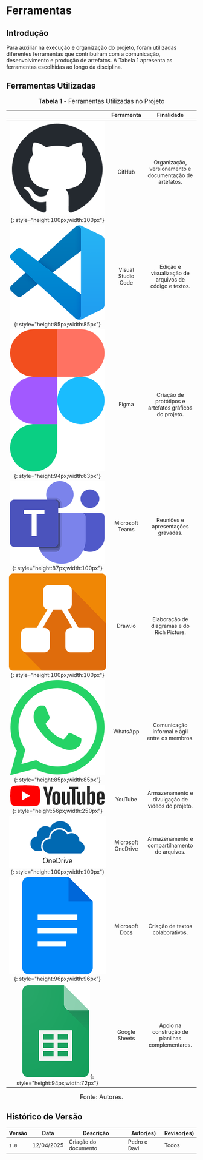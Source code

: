 # Ferramentas

## Introdução

Para auxiliar na execução e organização do projeto, foram utilizadas diferentes ferramentas que contribuíram com a comunicação, desenvolvimento e produção de artefatos. A Tabela 1 apresenta as ferramentas escolhidas ao longo da disciplina.

## Ferramentas Utilizadas

<font size="3"><p style="text-align: center"><b>Tabela 1</b> - Ferramentas Utilizadas no Projeto</p></font>

|                                                                                                                               |         Ferramenta         |                              Finalidade                              |
| :---------------------------------------------------------------------------------------------------------------------------: | :------------------------: | :------------------------------------------------------------------: |
|                    ![GitHub](../assets/ferramentas/github.png){: style="height:100px;width:100px"}                     |           GitHub           | Organização, versionamento e documentação de artefatos. |
|           ![VS Code](../assets/ferramentas/vscode.png){: style="height:85px;width:85px"}           |    Visual Studio Code     | Edição e visualização de arquivos de código e textos. |
|                   ![Figma](../assets/ferramentas/figma.png){: style="height:94px;width:63px"}                    |           Figma           | Criação de protótipos e artefatos gráficos do projeto. |
|               ![Teams](../assets/ferramentas/teams.png){: style="height:87px;width:100px"}               |         Microsoft Teams         | Reuniões e apresentações gravadas. |
|                ![Draw.io](../assets/ferramentas/drawio.png){: style="height:100px;width:100px"}                  |          Draw.io          | Elaboração de diagramas e do Rich Picture. |
| ![WhatsApp](../assets/ferramentas/whatsapp.png){: style="height:85px;width:85px"} |         WhatsApp          | Comunicação informal e ágil entre os membros. |
| ![YouTube](../assets/ferramentas/youtube.png){: style="height:56px;width:250px"} |          YouTube          | Armazenamento e divulgação de vídeos do projeto. |
| ![OneDrive](../assets/ferramentas/onedrive.png){: style="height:100px;width:100px"} |       Microsoft OneDrive        | Armazenamento e compartilhamento de arquivos. |
| ![Microsoft Docs](../assets/ferramentas/gdocs.png){: style="height:96px;width:96px"} |        Microsoft Docs        | Criação de textos colaborativos. |
| ![Google Sheets](../assets/ferramentas/gsheets.png){: style="height:94px;width:72px"} |     Google Sheets      | Apoio na construção de planilhas complementares. |

<font size="3"><p style="text-align: center">Fonte: Autores.</p></font>

## Histórico de Versão

| Versão | Data       | Descrição                          | Autor(es)     | Revisor(es) |
|--------|------------|------------------------------------|---------------|-------------|
| `1.0`  | 12/04/2025 | Criação do documento               | Pedro e Davi  | Todos       |
